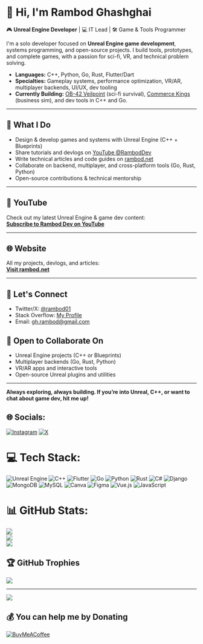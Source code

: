 # 👋 Hi, I'm Rambod Ghashghai

🎮 **Unreal Engine Developer** | 💻 IT Lead | 🛠️ Game & Tools Programmer

I'm a solo developer focused on **Unreal Engine game development**, systems programming, and open-source projects. I build tools, prototypes, and complete games, with a passion for sci-fi, VR, and technical problem solving.

- **Languages:** C++, Python, Go, Rust, Flutter/Dart
- **Specialties:** Gameplay systems, performance optimization, VR/AR, multiplayer backends, UI/UX, dev tooling
- **Currently Building:** [OB-42 Veilpoint](https://rambod.net/veilpoint/) (sci-fi survival), [Commerce Kings](https://rambod.net/commercekings/) (business sim), and dev tools in C++ and Go.

---

## 🚀 What I Do

- Design & develop games and systems with Unreal Engine (C++ + Blueprints)
- Share tutorials and devlogs on [YouTube @RambodDev](https://www.youtube.com/@RambodDev?sub_confirmation=1)
- Write technical articles and code guides on [rambod.net](https://rambod.net)
- Collaborate on backend, multiplayer, and cross-platform tools (Go, Rust, Python)
- Open-source contributions & technical mentorship

---

## 🎥 **YouTube**
Check out my latest Unreal Engine & game dev content:  
[**Subscribe to Rambod Dev on YouTube**](https://www.youtube.com/@RambodDev?sub_confirmation=1)

---

## 🌐 **Website**
All my projects, devlogs, and articles:  
[**Visit rambod.net**](https://rambod.net)

---

## 💬 **Let's Connect**

- Twitter/X: [@rambod01](https://twitter.com/rambod01)
- Stack Overflow: [My Profile](https://stackoverflow.com/users/1714144/rambod)
- Email: [gh.rambod@gmail.com](mailto:gh.rambod@gmail.com)


## 📢 **Open to Collaborate On**

- Unreal Engine projects (C++ or Blueprints)
- Multiplayer backends (Go, Rust, Python)
- VR/AR apps and interactive tools
- Open-source Unreal plugins and utilities

---

**Always exploring, always building. If you’re into Unreal, C++, or want to chat about game dev, hit me up!**




## 🌐 Socials:
[![Instagram](https://img.shields.io/badge/Instagram-%23E4405F.svg?logo=Instagram&logoColor=white)](https://instagram.com/rambodg) [![X](https://img.shields.io/badge/X-black.svg?logo=X&logoColor=white)](https://x.com/rambod01) 

# 💻 Tech Stack:
![Unreal Engine](https://img.shields.io/badge/unrealengine-%23313131.svg?style=for-the-badge&logo=unrealengine&logoColor=white) ![C++](https://img.shields.io/badge/c++-%2300599C.svg?style=for-the-badge&logo=c%2B%2B&logoColor=white) ![Flutter](https://img.shields.io/badge/Flutter-%2302569B.svg?style=for-the-badge&logo=Flutter&logoColor=white) ![Go](https://img.shields.io/badge/go-%2300ADD8.svg?style=for-the-badge&logo=go&logoColor=white) ![Python](https://img.shields.io/badge/python-3670A0?style=for-the-badge&logo=python&logoColor=ffdd54) ![Rust](https://img.shields.io/badge/rust-%23000000.svg?style=for-the-badge&logo=rust&logoColor=white) ![C#](https://img.shields.io/badge/c%23-%23239120.svg?style=for-the-badge&logo=csharp&logoColor=white)  ![Django](https://img.shields.io/badge/django-%23092E20.svg?style=for-the-badge&logo=django&logoColor=white)  ![MongoDB](https://img.shields.io/badge/MongoDB-%234ea94b.svg?style=for-the-badge&logo=mongodb&logoColor=white) ![MySQL](https://img.shields.io/badge/mysql-4479A1.svg?style=for-the-badge&logo=mysql&logoColor=white) ![Canva](https://img.shields.io/badge/Canva-%2300C4CC.svg?style=for-the-badge&logo=Canva&logoColor=white) ![Figma](https://img.shields.io/badge/figma-%23F24E1E.svg?style=for-the-badge&logo=figma&logoColor=white) ![Vue.js](https://img.shields.io/badge/vue.js-%2335495e.svg?style=for-the-badge&logo=vuedotjs&logoColor=%234FC08D) ![JavaScript](https://img.shields.io/badge/javascript-%23323330.svg?style=for-the-badge&logo=javascript&logoColor=%23F7DF1E)
# 📊 GitHub Stats:
![](https://github-readme-stats.vercel.app/api?username=rambod&theme=dark&hide_border=false&include_all_commits=false&count_private=false)<br/>
![](https://github-readme-streak-stats.herokuapp.com/?user=rambod&theme=dark&hide_border=false)<br/>
![](https://github-readme-stats.vercel.app/api/top-langs/?username=rambod&theme=dark&hide_border=false&include_all_commits=false&count_private=false&layout=compact)

## 🏆 GitHub Trophies
![](https://github-profile-trophy.vercel.app/?username=rambod&theme=radical&no-frame=false&no-bg=true&margin-w=4)

---
[![](https://visitcount.itsvg.in/api?id=rambod&icon=0&color=0)](https://visitcount.itsvg.in)

  ## 💰 You can help me by Donating
  [![BuyMeACoffee](https://img.shields.io/badge/Buy%20Me%20a%20Coffee-ffdd00?style=for-the-badge&logo=buy-me-a-coffee&logoColor=black)](https://buymeacoffee.com/rumbod) 

  
<!-- Proudly created with GPRM ( https://gprm.itsvg.in ) -->
